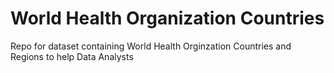 # World Health Organization Countries
 Repo for dataset containing World Health Orginzation Countries and Regions to help Data Analysts
